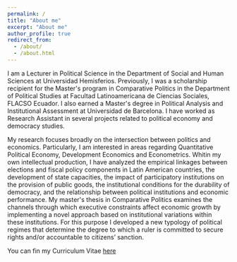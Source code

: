 ```yaml
---
permalink: /
title: "About me"
excerpt: "About me"
author_profile: true
redirect_from: 
  - /about/
  - /about.html
---
```


I am a Lecturer in Political Science in the Department of Social and Human Sciences at Universidad Hemisferios. Previously, I was a scholarship recipient for the Master's program in Comparative Politics in the Department of Political Studies at Facultad Latinoamericana de Ciencias Sociales, FLACSO Ecuador. I also earned a Master's degree in Political Analysis and Institutional Assessment at Universidad de Barcelona. I have worked as Research Assistant in several projects related to political economy and democracy studies.

My research focuses broadly on the intersection between politics and economics. Particularly, I am interested in areas regarding Quantitative Political Economy, Development Economics and Econometrics. Whitin my own intellectual production, I have analyzed the empirical linkages between elections and fiscal policy components in Latin American countries, the development of state capacities, the impact of participatory institutions on the provision of public goods, the institutional conditions for the durability of democracy, and the relationship between political institutions and economic performance. My master's thesis in Comparative Politics examines the channels through which executive constraints affect economic growth by implementing a novel approach based on institutional variations within these institutions. For this purpose I developed a new typology of political regimes that determine the degree to which a ruler is committed to secure rights and/or accountable to citizens’ sanction.

You can fin my Curriculum Vitae [here](https://ealvarezb.github.io/files/CV_AlvarezBarreno.pdf)
